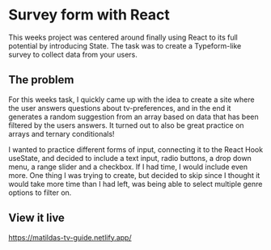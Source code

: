 # Survey form with React

This weeks project was centered around finally using React to its full potential by introducing State. The task was to create a Typeform-like survey to collect data from your users.

## The problem

For this weeks task, I quickly came up with the idea to create a site where the user answers questions about tv-preferences, and in the end it generates a random suggestion from an array based on data that has been filtered by the users answers. It turned out to also be great practice on arrays and ternary conditionals!

I wanted to practice different forms of input, connecting it to the React Hook useState, and decided to include a text input, radio buttons, a drop down menu, a range slider and a checkbox. If I had time, I would include even more. One thing I was trying to create, but decided to skip since I thought it would take more time than I had left, was being able to select multiple genre options to filter on.


## View it live

https://matildas-tv-guide.netlify.app/